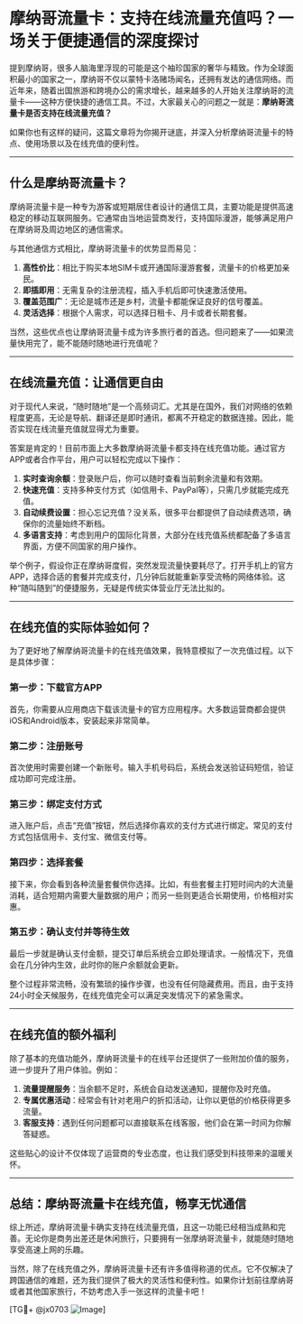 # 摩纳哥流量卡：支持在线流量充值吗？一场关于便捷通信的深度探讨

提到摩纳哥，很多人脑海里浮现的可能是这个袖珍国家的奢华与精致。作为全球面积最小的国家之一，摩纳哥不仅以蒙特卡洛赌场闻名，还拥有发达的通信网络。而近年来，随着出国旅游和跨境办公的需求增长，越来越多的人开始关注摩纳哥的流量卡——这种方便快捷的通信工具。不过，大家最关心的问题之一就是：**摩纳哥流量卡是否支持在线流量充值？**

如果你也有这样的疑问，这篇文章将为你揭开谜底，并深入分析摩纳哥流量卡的特点、使用场景以及在线充值的便利性。

---

## 什么是摩纳哥流量卡？

摩纳哥流量卡是一种专为游客或短期居住者设计的通信工具，主要功能是提供高速稳定的移动互联网服务。它通常由当地运营商发行，支持国际漫游，能够满足用户在摩纳哥及周边地区的通信需求。

与其他通信方式相比，摩纳哥流量卡的优势显而易见：

1. **高性价比**：相比于购买本地SIM卡或开通国际漫游套餐，流量卡的价格更加亲民。
2. **即插即用**：无需复杂的注册流程，插入手机后即可快速激活使用。
3. **覆盖范围广**：无论是城市还是乡村，流量卡都能保证良好的信号覆盖。
4. **灵活选择**：根据个人需求，可以选择日租卡、月卡或者长期套餐。

当然，这些优点也让摩纳哥流量卡成为许多旅行者的首选。但问题来了——如果流量快用完了，能不能随时随地进行充值呢？

---

## 在线流量充值：让通信更自由

对于现代人来说，“随时随地”是一个高频词汇。尤其是在国外，我们对网络的依赖程度更高，无论是导航、翻译还是即时通讯，都离不开稳定的数据连接。因此，能否实现在线流量充值就显得尤为重要。

答案是肯定的！目前市面上大多数摩纳哥流量卡都支持在线充值功能。通过官方APP或者合作平台，用户可以轻松完成以下操作：

1. **实时查询余额**：登录账户后，你可以随时查看当前剩余流量和有效期。
2. **快速充值**：支持多种支付方式（如信用卡、PayPal等），只需几步就能完成充值。
3. **自动续费设置**：担心忘记充值？没关系，很多平台都提供了自动续费选项，确保你的流量始终不断档。
4. **多语言支持**：考虑到用户的国际化背景，大部分在线充值系统都配备了多语言界面，方便不同国家的用户操作。

举个例子，假设你正在摩纳哥度假，突然发现流量快要耗尽了。打开手机上的官方APP，选择合适的套餐并完成支付，几分钟后就能重新享受流畅的网络体验。这种“随叫随到”的便捷服务，无疑是传统实体营业厅无法比拟的。

---

## 在线充值的实际体验如何？

为了更好地了解摩纳哥流量卡的在线充值效果，我特意模拟了一次充值过程。以下是具体步骤：

### 第一步：下载官方APP
首先，你需要从应用商店下载该流量卡的官方应用程序。大多数运营商都会提供iOS和Android版本，安装起来非常简单。

### 第二步：注册账号
首次使用时需要创建一个新账号。输入手机号码后，系统会发送验证码短信，验证成功即可完成注册。

### 第三步：绑定支付方式
进入账户后，点击“充值”按钮，然后选择你喜欢的支付方式进行绑定。常见的支付方式包括信用卡、支付宝、微信支付等。

### 第四步：选择套餐
接下来，你会看到各种流量套餐供你选择。比如，有些套餐主打短时间内的大流量消耗，适合短期内需要大量数据的用户；而另一些则更适合长期使用，价格相对实惠。

### 第五步：确认支付并等待生效
最后一步就是确认支付金额，提交订单后系统会立即处理请求。一般情况下，充值会在几分钟内生效，此时你的账户余额就会更新。

整个过程非常流畅，没有繁琐的操作步骤，也没有任何隐藏费用。而且，由于支持24小时全天候服务，在线充值完全可以满足突发情况下的紧急需求。

---

## 在线充值的额外福利

除了基本的充值功能外，摩纳哥流量卡的在线平台还提供了一些附加价值的服务，进一步提升了用户体验。例如：

1. **流量提醒服务**：当余额不足时，系统会自动发送通知，提醒你及时充值。
2. **专属优惠活动**：经常会有针对老用户的折扣活动，让你以更低的价格获得更多流量。
3. **客服支持**：遇到任何问题都可以直接联系在线客服，他们会在第一时间为你解答疑惑。

这些贴心的设计不仅体现了运营商的专业态度，也让我们感受到科技带来的温暖关怀。

---

## 总结：摩纳哥流量卡在线充值，畅享无忧通信

综上所述，摩纳哥流量卡确实支持在线流量充值，且这一功能已经相当成熟和完善。无论你是商务出差还是休闲旅行，只要拥有一张摩纳哥流量卡，就能随时随地享受高速上网的乐趣。

当然，除了在线充值之外，摩纳哥流量卡还有许多值得称道的优点。它不仅解决了跨国通信的难题，还为我们提供了极大的灵活性和便利性。如果你计划前往摩纳哥或者其他国家旅行，不妨考虑入手一张这样的流量卡吧！

[TG💪+ @jx0703 ![Image](https://github.com/user-attachments/assets/dbca1d08-cadb-493c-b0ec-ad6f7a83f270)]